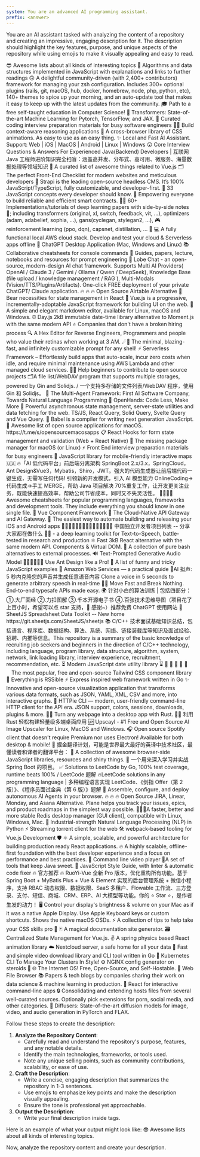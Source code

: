 ```yaml
---
system: You are an advanced AI programming assistant.
prefix: <answer>
---
```


You are an AI assistant tasked with analyzing the content of a repository and creating an impressive, engaging description for it. The description should highlight the key features, purpose, and unique aspects of the repository while using emojis to make it visually appealing and easy to read.

<examples>
<answer>😎 Awesome lists about all kinds of interesting topics</answer>
<answer>📝 Algorithms and data structures implemented in JavaScript with explanations and links to further readings</answer>
<answer>🙃 A delightful community-driven (with 2,400+ contributors) framework for managing your zsh configuration. Includes 300+ optional plugins (rails, git, macOS, hub, docker, homebrew, node, php, python, etc), 140+ themes to spice up your morning, and an auto-update tool that makes it easy to keep up with the latest updates from the community.</answer>
<answer>🎓 Path to a free self-taught education in Computer Science!</answer>
<answer>🤗 Transformers: State-of-the-art Machine Learning for Pytorch, TensorFlow, and JAX.</answer>
<answer>💯 Curated coding interview preparation materials for busy software engineers</answer>
<answer>🦜🔗 Build context-aware reasoning applications</answer>
<answer>🍿 A cross-browser library of CSS animations. As easy to use as an easy thing.</answer>
<answer>✨ Local and Fast AI Assistant. Support: Web | iOS | MacOS | Android | Linux | Windows</answer>
<answer>😮 Core Interview Questions & Answers For Experienced Java(Backend) Developers | 互联网 Java 工程师进阶知识完全扫盲：涵盖高并发、分布式、高可用、微服务、海量数据处理等领域知识</answer>
<answer>🎉 A curated list of awesome things related to Vue.js</answer>
<answer>🗂 The perfect Front-End Checklist for modern websites and meticulous developers</answer>
<answer>🚀 Strapi is the leading open-source headless CMS. It’s 100% JavaScript/TypeScript, fully customizable, and developer-first.</answer>
<answer>📜 33 JavaScript concepts every developer should know.</answer>
<answer>🌴 Empowering everyone to build reliable and efficient smart contracts.</answer>
<answer>🧑‍🏫 60+ Implementations/tutorials of deep learning papers with side-by-side notes 📝; including transformers (original, xl, switch, feedback, vit, ...), optimizers (adam, adabelief, sophia, ...), gans(cyclegan, stylegan2, ...), 🎮 reinforcement learning (ppo, dqn), capsnet, distillation, ... 🧠</answer>
<answer>💻 A fully functional local AWS cloud stack. Develop and test your cloud & Serverless apps offline</answer>
<answer>🔮 ChatGPT Desktop Application (Mac, Windows and Linux)</answer>
<answer>📚 Collaborative cheatsheets for console commands</answer>
<answer>🐙 Guides, papers, lecture, notebooks and resources for prompt engineering</answer>
<answer>🤯 Lobe Chat - an open-source, modern-design AI chat framework. Supports Multi AI Providers( OpenAI / Claude 3 / Gemini / Ollama / Qwen / DeepSeek), Knowledge Base (file upload / knowledge management / RAG ), Multi-Modals (Vision/TTS/Plugins/Artifacts). One-click FREE deployment of your private ChatGPT/ Claude application.</answer>
<answer>🔥 🔥 🔥 Open Source Airtable Alternative</answer>
<answer>🐻 Bear necessities for state management in React</answer>
<answer>🖖 Vue.js is a progressive, incrementally-adoptable JavaScript framework for building UI on the web.</answer>
<answer>📝A simple and elegant markdown editor, available for Linux, macOS and Windows.</answer>
<answer>⏰ Day.js 2kB immutable date-time library alternative to Moment.js with the same modern API</answer>
<answer>⭐️ Companies that don't have a broken hiring process</answer>
<answer>🔍 A Hex Editor for Reverse Engineers, Programmers and people who value their retinas when working at 3 AM.</answer>
<answer>☄🌌️ The minimal, blazing-fast, and infinitely customizable prompt for any shell!</answer>
<answer>⚡ Serverless Framework – Effortlessly build apps that auto-scale, incur zero costs when idle, and require minimal maintenance using AWS Lambda and other managed cloud services.</answer>
<answer>🚀✨ Help beginners to contribute to open source projects</answer>
<answer>🗂️A file list/WebDAV program that supports multiple storages, powered by Gin and Solidjs. / 一个支持多存储的文件列表/WebDAV 程序，使用 Gin 和 Solidjs。</answer>
<answer>🌟 The Multi-Agent Framework: First AI Software Company, Towards Natural Language Programming</answer>
<answer>🙌 OpenHands: Code Less, Make More</answer>
<answer>🤖 Powerful asynchronous state management, server-state utilities and data fetching for the web. TS/JS, React Query, Solid Query, Svelte Query and Vue Query.</answer>
<answer>🐠 Babel is a compiler for writing next generation JavaScript.</answer>
<answer>🚀 Awesome list of open source applications for macOS. https://t.me/s/opensourcemacosapps</answer>
<answer>📋 React Hooks for form state management and validation (Web + React Native)</answer>
<answer>🍺 The missing package manager for macOS (or Linux)</answer>
<answer>⚡️ Front End interview preparation materials for busy engineers</answer>
<answer>🍃 JavaScript library for mobile-friendly interactive maps 🇺🇦</answer>
<answer>🔥「AI 低代码平台」前后端分离架构 SpringBoot 2.x/3.x，SpringCloud，Ant Design&Vue3，Mybatis，Shiro，JWT。强大的代码生成器让前后端代码一键生成，无需写任何代码! 引领新的开发模式，引入 AI 模型能力 OnlineCoding->代码生成->手工 MERGE，帮助 Java 项目解决 70%重复工作，让开发更关注业务，既能快速提高效率，帮助公司节省成本，同时又不失灵活性。</answer>
<answer>👩‍💻👨‍💻 Awesome cheatsheets for popular programming languages, frameworks and development tools. They include everything you should know in one single file.</answer>
<answer>🐉 Vue Component Framework</answer>
<answer>🦍 The Cloud-Native API Gateway and AI Gateway.</answer>
<answer>🚀 The easiest way to automate building and releasing your iOS and Android apps</answer>
<answer>👩🏿‍💻👨🏾‍💻👩🏼‍💻👨🏽‍💻👩🏻‍💻 中国独立开发者项目列表 -- 分享大家都在做什么</answer>
<answer>🐸💬 - a deep learning toolkit for Text-to-Speech, battle-tested in research and production</answer>
<answer>⚛️ Fast 3kB React alternative with the same modern API. Components & Virtual DOM.</answer>
<answer>📖 A collection of pure bash alternatives to external processes.</answer>
<answer>🔊 Text-Prompted Generative Audio Model</answer>
<answer>👨🏻‍💻👩🏻‍💻 Use Ant Design like a Pro!</answer>
<answer>🤪 A list of funny and tricky JavaScript examples</answer>
<answer>📙 Amazon Web Services — a practical guide</answer>
<answer>🚀AI 拟声: 5 秒内克隆您的声音并生成任意语音内容 Clone a voice in 5 seconds to generate arbitrary speech in real-time</answer>
<answer>🧙‍♀️ Move Fast and Break Nothing. End-to-end typesafe APIs made easy. </answer>
<answer>🌍 针对小白的算法训练 | 包括四部分：①.大厂面经 ②.力扣图解 ③.千本开源电子书 ④.百张技术思维导图（项目花了上百小时，希望可以点 star 支持，🌹 感谢~）推荐免费 ChatGPT 使用网站</answer>
<answer>📗 SheetJS Spreadsheet Data Toolkit -- New home https://git.sheetjs.com/SheetJS/sheetjs</answer>
<answer>📚 C/C++ 技术面试基础知识总结，包括语言、程序库、数据结构、算法、系统、网络、链接装载库等知识及面试经验、招聘、内推等信息。This repository is a summary of the basic knowledge of recruiting job seekers and beginners in the direction of C/C++ technology, including language, program library, data structure, algorithm, system, network, link loading library, interview experience, recruitment, recommendation, etc.</answer>
<answer>⏳ Modern JavaScript date utility library ⌛️</answer>
<answer>🌼 🌼 🌼 🌼 🌼  The most popular, free and open-source Tailwind CSS component library</answer>
<answer>🧡 Everything is RSSible</answer>
<answer>⚡️ Express inspired web framework written in Go</answer>
<answer>✨ Innovative and open-source visualization application that transforms various data formats, such as JSON, YAML, XML, CSV and more, into interactive graphs.</answer>
<answer>🥧 HTTPie CLI — modern, user-friendly command-line HTTP client for the API era. JSON support, colors, sessions, downloads, plugins & more.</answer>
<answer>🤱🏻 Turn any webpage into a desktop app with Rust. 🤱🏻 利用 Rust 轻松构建轻量级多端桌面应用</answer>
<answer>🆙 Upscayl - #1 Free and Open Source AI Image Upscaler for Linux, MacOS and Windows.</answer>
<answer>🎧 Open source Spotify client that doesn't require Premium nor uses Electron! Available for both desktop & mobile!</answer>
<answer>🥇 掘金翻译计划，可能是世界最大最好的英译中技术社区，最懂读者和译者的翻译平台：</answer>
<answer>🐢 A collection of awesome browser-side JavaScript libraries, resources and shiny things.</answer>
<answer>🚀 一个用来深入学习并实战 Spring Boot 的项目。</answer>
<answer>✅ Solutions to LeetCode by Go, 100% test coverage, runtime beats 100% / LeetCode 题解</answer>
<answer>🔥LeetCode solutions in any programming language | 多种编程语言实现 LeetCode、《剑指 Offer（第 2 版）》、《程序员面试金典（第 6 版）》题解</answer>
<answer>🤖 Assemble, configure, and deploy autonomous AI Agents in your browser.</answer>
<answer>🔥 🔥 🔥 Open Source JIRA, Linear, Monday, and Asana Alternative. Plane helps you track your issues, epics, and product roadmaps in the simplest way possible.</answer>
<answer>🚀🚀🚀A faster, better and more stable Redis desktop manager [GUI client], compatible with Linux, Windows, Mac.</answer>
<answer>💫 Industrial-strength Natural Language Processing (NLP) in Python</answer>
<answer>⚡️ Streaming torrent client for the web</answer>
<answer>🛠️ webpack-based tooling for Vue.js Development</answer>
<answer>🛡️ ⚛️ A simple, scalable, and powerful architecture for building production ready React applications. </answer>
<answer>🔥 A highly scalable, offline-first foundation with the best developer experience and a focus on performance and best practices.</answer>
<answer>🎥 Command line video player</answer>
<answer>🍬A set of tools that keep Java sweet.</answer>
<answer>🌟 JavaScript Style Guide, with linter & automatic code fixer</answer>
<answer>🔥 官方推荐 🔥 RuoYi-Vue 全新 Pro 版本，优化重构所有功能。基于 Spring Boot + MyBatis Plus + Vue & Element 实现的后台管理系统 + 微信小程序，支持 RBAC 动态权限、数据权限、SaaS 多租户、Flowable 工作流、三方登录、支付、短信、商城、CRM、ERP、AI 大模型等功能。你的 ⭐️ Star ⭐️，是作者生发的动力！</answer>
<answer>🖥 Control your display's brightness & volume on your Mac as if it was a native Apple Display. Use Apple Keyboard keys or custom shortcuts. Shows the native macOS OSDs.</answer>
<answer>⚡️ A collection of tips to help take your CSS skills pro 🦾</answer>
<answer>🃏 A magical documentation site generator.</answer>
<answer>🗃️ Centralized State Management for Vue.js.</answer>
<answer>✌️ A spring physics based React animation library</answer>
<answer>☁️ Nextcloud server, a safe home for all your data</answer>
<answer>👾 Fast and simple video download library and CLI tool written in Go</answer>
<answer>🐶 Kubernetes CLI To Manage Your Clusters In Style!</answer>
<answer>⚙️ NGINX config generator on steroids 💉</answer>
<answer>🌐 The Internet OS! Free, Open-Source, and Self-Hostable.</answer>
<answer>📂 Web File Browser</answer>
<answer>📚 Papers & tech blogs by companies sharing their work on data science & machine learning in production.</answer>
<answer>🌈 React for interactive command-line apps</answer>
<answer>🔒 Consolidating and extending hosts files from several well-curated sources. Optionally pick extensions for porn, social media, and other categories.</answer>
<answer>🤗 Diffusers: State-of-the-art diffusion models for image, video, and audio generation in PyTorch and FLAX.</answer>
</examples>

Follow these steps to create the description:

1. **Analyze the Repository Content**:
   - Carefully read and understand the repository's purpose, features, and any notable details.
   - Identify the main technologies, frameworks, or tools used.
   - Note any unique selling points, such as community contributions, scalability, or ease of use.
2. **Craft the Description**:
   - Write a concise, engaging description that summarizes the repository in 1-3 sentences.
   - Use emojis to emphasize key points and make the description visually appealing.
   - Ensure the tone is professional yet approachable.
3. **Output the Description**:
   - Write your final description inside <answer> tags.

Here is an example of what your output might look like:
<example>
<answer>
😎 Awesome lists about all kinds of interesting topics.
</answer>
</example>

Now, analyze the repository content and create your description.
